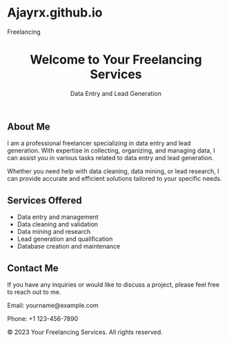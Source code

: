 # Ajayrx.github.io
Freelancing
<!DOCTYPE html>
<html>
<head>
  <title>Your Freelancing Services</title>
  <link rel="stylesheet" href="style.css">
</head>
<body>
  <header>
    <h1>Welcome to Your Freelancing Services</h1>
    <p>Data Entry and Lead Generation</p>
  </header>

  <section id="about">
    <h2>About Me</h2>
    <p>I am a professional freelancer specializing in data entry and lead generation. With expertise in collecting, organizing, and managing data, I can assist you in various tasks related to data entry and lead generation.</p>
    <p>Whether you need help with data cleaning, data mining, or lead research, I can provide accurate and efficient solutions tailored to your specific needs.</p>
  </section>

  <section id="services">
    <h2>Services Offered</h2>
    <ul>
      <li>Data entry and management</li>
      <li>Data cleaning and validation</li>
      <li>Data mining and research</li>
      <li>Lead generation and qualification</li>
      <li>Database creation and maintenance</li>
    </ul>
  </section>

  <section id="contact">
    <h2>Contact Me</h2>
    <p>If you have any inquiries or would like to discuss a project, please feel free to reach out to me.</p>
    <p>Email: yourname@example.com</p>
    <p>Phone: +1 123-456-7890</p>
  </section>

  <footer>
    <p>&copy; 2023 Your Freelancing Services. All rights reserved.</p>
  </footer>
</body>
</html>
